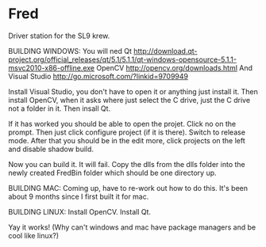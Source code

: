 Fred
====

Driver station for the SL9 krew.


BUILDING WINDOWS:
You will ned Qt http://download.qt-project.org/official_releases/qt/5.1/5.1.1/qt-windows-opensource-5.1.1-msvc2010-x86-offline.exe
OpenCV http://opencv.org/downloads.html
And Visual Studio http://go.microsoft.com/?linkid=9709949

Install Visual Studio, you don't have to open it or anything just install it.
Then install OpenCV, when it asks where just select the C drive, just the C drive not a folder in it.
Then insall Qt.

If it has worked you should be able to open the projet. Click no on the prompt.
Then just click configure project (if it is there).
Switch to release mode.
After that you should be in the edit more, click projects on the left and disable shadow build.

Now you can build it. It will fail. Copy the dlls from the dlls folder into the newly created 
FredBin folder which should be one directory up.

BUILDING MAC:
Coming up, have to re-work out how to do this. It's been about 9 months since I first built it for mac.

BUILDING LINUX:
Install OpenCV.
Install Qt.

Yay it works! (Why can't windows and mac have package managers and be cool like linux?)
